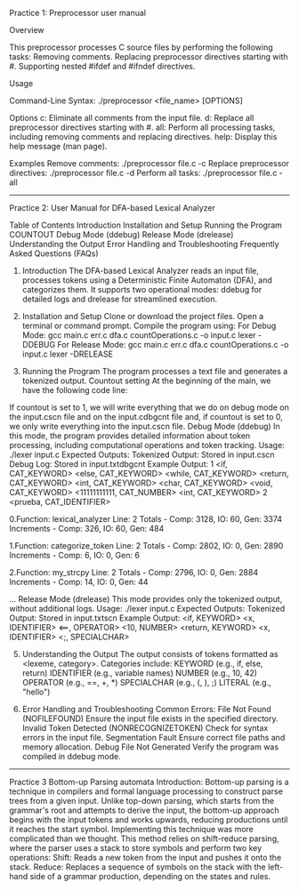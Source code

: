 Practice 1: Preprocessor user manual

Overview

This preprocessor processes C source files by performing the following tasks:
Removing comments.
Replacing preprocessor directives starting with #.
Supporting nested #ifdef and #ifndef directives.

Usage

Command-Line Syntax:
./preprocessor <file_name> [OPTIONS]

Options
c: Eliminate all comments from the input file.
d: Replace all preprocessor directives starting with #.
all: Perform all processing tasks, including removing comments and replacing directives.
help: Display this help message (man page).

Examples
Remove comments:
./preprocessor file.c -c
Replace preprocessor directives:
./preprocessor file.c -d
Perform all tasks:
./preprocessor file.c -all


-------------------------------------------------------

Practice 2: User Manual for DFA-based Lexical Analyzer

Table of Contents
Introduction
Installation and Setup
Running the Program
COUNTOUT
Debug Mode (ddebug)
Release Mode (drelease)
Understanding the Output
Error Handling and Troubleshooting
Frequently Asked Questions (FAQs)

1. Introduction
The DFA-based Lexical Analyzer reads an input file, processes tokens using a Deterministic Finite Automaton (DFA), and categorizes them. It supports two operational modes: ddebug for detailed logs and drelease for streamlined execution.

3. Installation and Setup
Clone or download the project files.
Open a terminal or command prompt.
Compile the program using:
For Debug Mode:
gcc main.c err.c dfa.c countOperations.c -o input.c lexer -DDEBUG
For Release Mode:
gcc main.c err.c dfa.c countOperations.c -o input.c lexer -DRELEASE

4. Running the Program
The program processes a text file and generates a tokenized output.
Countout setting
At the beginning of the main, we have the following code line:

If countout is set to 1, we will write everything that we do on debug mode on the input.cscn file and on the input.cdbgcnt file and, if countout is set to 0, we only write everything into the input.cscn file.
Debug Mode (ddebug)
In this mode, the program provides detailed information about token processing, including computational operations and token tracking.
Usage:
./lexer input.c
Expected Outputs:
Tokenized Output: Stored in input.cscn
Debug Log: Stored in input.txtdbgcnt
Example Output:
1 <if, CAT_KEYWORD> <else, CAT_KEYWORD> <while, CAT_KEYWORD> <return, CAT_KEYWORD> <int, CAT_KEYWORD> <char, CAT_KEYWORD> <void, CAT_KEYWORD> <11111111111, CAT_NUMBER> <int, CAT_KEYWORD> 
2 <prueba, CAT_IDENTIFIER> 

0.Function: lexical_analyzer
Line: 2
Totals - Comp: 3128, IO: 60, Gen: 3374
Increments - Comp: 326, IO: 60, Gen: 484

1.Function: categorize_token
Line: 2
Totals - Comp: 2802, IO: 0, Gen: 2890
Increments - Comp: 6, IO: 0, Gen: 6

2.Function: my_strcpy
Line: 2
Totals - Comp: 2796, IO: 0, Gen: 2884
Increments - Comp: 14, IO: 0, Gen: 44

...
Release Mode (drelease)
This mode provides only the tokenized output, without additional logs.
Usage:
./lexer input.c
Expected Outputs:
Tokenized Output: Stored in input.txtscn
Example Output:
<if, KEYWORD> <x, IDENTIFIER> <==, OPERATOR> <10, NUMBER>
<return, KEYWORD> <x, IDENTIFIER> <;, SPECIALCHAR>


5. Understanding the Output
The output consists of tokens formatted as <lexeme, category>. Categories include:
KEYWORD (e.g., if, else, return)
IDENTIFIER (e.g., variable names)
NUMBER (e.g., 10, 42)
OPERATOR (e.g., ==, +, *)
SPECIALCHAR (e.g., (, ), ;)
LITERAL (e.g., "hello")

6. Error Handling and Troubleshooting
Common Errors:
File Not Found (NOFILEFOUND)
Ensure the input file exists in the specified directory.
Invalid Token Detected (NONRECOGNIZETOKEN)
Check for syntax errors in the input file.
Segmentation Fault
Ensure correct file paths and memory allocation.
Debug File Not Generated
Verify the program was compiled in ddebug mode.

--------------------------------------------------------------------------
Practice 3 Bottom-up Parsing automata 
Introduction: 
Bottom-up parsing is a technique in compilers and formal language processing to construct parse trees from a given input. Unlike top-down parsing, which starts from the grammar's root and attempts to derive the input, the bottom-up approach begins with the input tokens and works upwards, reducing productions until it reaches the start symbol.
Implementing this technique was more complicated than we thought.
This method relies on shift-reduce parsing, where the parser uses a stack to store symbols and perform two key operations:
Shift: Reads a new token from the input and pushes it onto the stack.
Reduce: Replaces a sequence of symbols on the stack with the left-hand side of a grammar production, depending on the states and rules.


